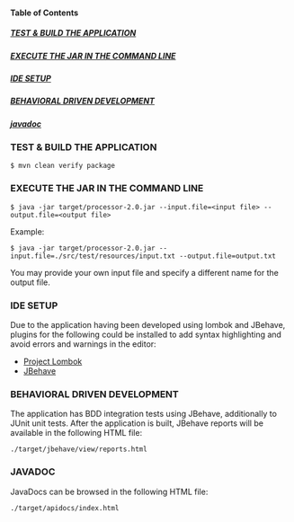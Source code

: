 #### Table of Contents
##### [TEST & BUILD THE APPLICATION](#test-and-build-the-application)
##### [EXECUTE THE JAR IN THE COMMAND LINE](#execute-the-jar-in-the-command-line)
##### [IDE SETUP](#ide-setup)
##### [BEHAVIORAL DRIVEN DEVELOPMENT](#behavioral-driven-development)
##### [javadoc](#javadoc)

### <a name="test-and-build-the-application"></a> TEST & BUILD THE APPLICATION

    $ mvn clean verify package

### <a name="execute-the-jar-in-the-command-line"></a> EXECUTE THE JAR IN THE COMMAND LINE

    $ java -jar target/processor-2.0.jar --input.file=<input file> --output.file=<output file>

Example:

    $ java -jar target/processor-2.0.jar --input.file=./src/test/resources/input.txt --output.file=output.txt

You may provide your own input file and specify a different name for the output file.

### <a name="ide-setup"></a> IDE SETUP

Due to the application having been developed using lombok and JBehave, plugins for the following could be installed to
add syntax highlighting and avoid errors and warnings in the editor:

* [Project Lombok](https://projectlombok.org)
* [JBehave](http://jbehave.org)

### <a name="behavioral-driven-development"></a> BEHAVIORAL DRIVEN DEVELOPMENT

The application has BDD integration tests using JBehave, additionally to JUnit unit tests. After the application is built,
JBehave reports will be available in the following HTML file:

    ./target/jbehave/view/reports.html

### <a name="javadoc"></a> JAVADOC

JavaDocs can be browsed in the following HTML file:

    ./target/apidocs/index.html
